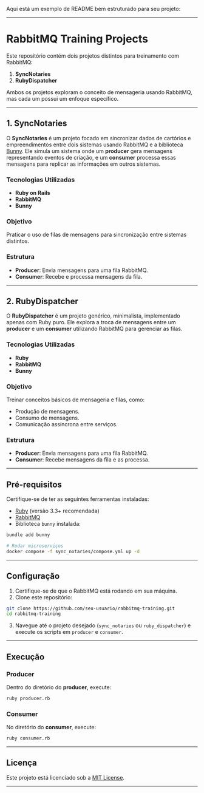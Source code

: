 Aqui está um exemplo de README bem estruturado para seu projeto:

---

# RabbitMQ Training Projects  

Este repositório contém dois projetos distintos para treinamento com RabbitMQ:  

1. **SyncNotaries**  
2. **RubyDispatcher**  

Ambos os projetos exploram o conceito de mensageria usando RabbitMQ, mas cada um possui um enfoque específico.

---

## 1. SyncNotaries  

O **SyncNotaries** é um projeto focado em sincronizar dados de cartórios e empreendimentos entre dois sistemas usando RabbitMQ e a biblioteca [Bunny](http://rubybunny.info/). Ele simula um sistema onde um **producer** gera mensagens representando eventos de criação, e um **consumer** processa essas mensagens para replicar as informações em outros sistemas.  

### Tecnologias Utilizadas  

- **Ruby on Rails**  
- **RabbitMQ**  
- **Bunny**  

### Objetivo  

Praticar o uso de filas de mensagens para sincronização entre sistemas distintos.  

### Estrutura  

- **Producer**: Envia mensagens para uma fila RabbitMQ.  
- **Consumer**: Recebe e processa mensagens da fila.  

---

## 2. RubyDispatcher  

O **RubyDispatcher** é um projeto genérico, minimalista, implementado apenas com Ruby puro. Ele explora a troca de mensagens entre um **producer** e um **consumer** utilizando RabbitMQ para gerenciar as filas.  

### Tecnologias Utilizadas  

- **Ruby**  
- **RabbitMQ**  
- **Bunny**  

### Objetivo  

Treinar conceitos básicos de mensageria e filas, como:  

- Produção de mensagens.  
- Consumo de mensagens.  
- Comunicação assíncrona entre serviços.  

### Estrutura  

- **Producer**: Envia mensagens para uma fila RabbitMQ.  
- **Consumer**: Recebe mensagens da fila e as processa.  

---

## Pré-requisitos  

Certifique-se de ter as seguintes ferramentas instaladas:  

- [Ruby](https://www.ruby-lang.org) (versão 3.3+ recomendada)  
- [RabbitMQ](https://www.rabbitmq.com/download.html)  
- Biblioteca `bunny` instalada:  

```bash
bundle add bunny

# Rodar microserviços
docker compose -f sync_notaries/compose.yml up -d
```

---

## Configuração  

1. Certifique-se de que o RabbitMQ está rodando em sua máquina.  
2. Clone este repositório:  

```bash
git clone https://github.com/seu-usuario/rabbitmq-training.git
cd rabbitmq-training
```

3. Navegue até o projeto desejado (`sync_notaries` ou `ruby_dispatcher`) e execute os scripts em `producer` e `consumer`.  

---

## Execução  

### Producer  

Dentro do diretório do **producer**, execute:  

```bash
ruby producer.rb
```

### Consumer  

No diretório do **consumer**, execute:  

```bash
ruby consumer.rb
```

---

## Licença  

Este projeto está licenciado sob a [MIT License](LICENSE).  

--- 

